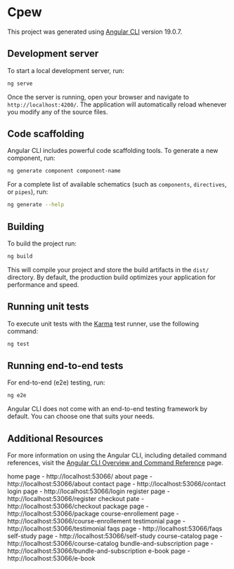 # Cpew

This project was generated using [Angular CLI](https://github.com/angular/angular-cli) version 19.0.7.

## Development server

To start a local development server, run:

```bash
ng serve
```

Once the server is running, open your browser and navigate to `http://localhost:4200/`. The application will automatically reload whenever you modify any of the source files.

## Code scaffolding

Angular CLI includes powerful code scaffolding tools. To generate a new component, run:

```bash
ng generate component component-name
```

For a complete list of available schematics (such as `components`, `directives`, or `pipes`), run:

```bash
ng generate --help
```

## Building

To build the project run:

```bash
ng build
```

This will compile your project and store the build artifacts in the `dist/` directory. By default, the production build optimizes your application for performance and speed.

## Running unit tests

To execute unit tests with the [Karma](https://karma-runner.github.io) test runner, use the following command:

```bash
ng test
```

## Running end-to-end tests

For end-to-end (e2e) testing, run:

```bash
ng e2e
```

Angular CLI does not come with an end-to-end testing framework by default. You can choose one that suits your needs.

## Additional Resources

For more information on using the Angular CLI, including detailed command references, visit the [Angular CLI Overview and Command Reference](https://angular.dev/tools/cli) page.



home page - http://localhost:53066/ 
about page - http://localhost:53066/about
contact page - http://localhost:53066/contact
login page - http://localhost:53066/login
register page - http://localhost:53066/register
checkout pate - http://localhost:53066/checkout
package page - http://localhost:53066/package
course-enrollement page - http://localhost:53066/course-enrollement
testimonial page - http://localhost:53066/testimonial
faqs page - http://localhost:53066/faqs
self-study page - http://localhost:53066/self-study
course-catalog page - http://localhost:53066/course-catalog
bundle-and-subscription page - http://localhost:53066/bundle-and-subscription
e-book page - http://localhost:53066/e-book




